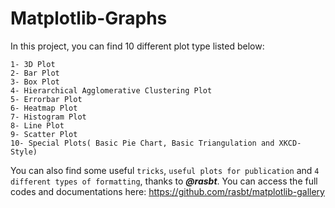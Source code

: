 # Matplotlib-Graphs

In this project, you can find 10 different plot type listed below:


    1- 3D Plot
    2- Bar Plot
    3- Box Plot
    4- Hierarchical Agglomerative Clustering Plot
    5- Errorbar Plot
    6- Heatmap Plot
    7- Histogram Plot
    8- Line Plot
    9- Scatter Plot
    10- Special Plots( Basic Pie Chart, Basic Triangulation and XKCD-Style)
    
    
You can also find some useful ```tricks```, ```useful plots for publication``` and ```4 different types of formatting```, thanks to ***@rasbt***. You can access the full codes and documentations here: https://github.com/rasbt/matplotlib-gallery
    
